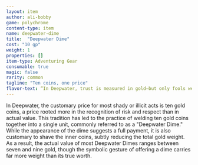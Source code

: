 ```yaml
---
layout: item
author: ali-bobby
game: polychrome
content-type: item
name: deepwater-dime
title:  "Deepwater Dime"
cost: "10 gp"
weight: 1
properties: []
item-type: Adventuring Gear
consumable: true
magic: false
rarity: common
tagline: "Ten coins, one price"
flavor-text: “In Deepwater, trust is measured in gold—but only fools weigh the full ten.”
---
```


In Deepwater, the customary price for most shady or illicit acts is ten gold coins, a price rooted more in the recognition of risk and respect than in actual value. This tradition has led to the practice of welding ten gold coins together into a single unit, commonly referred to as a "Deepwater Dime." While the appearance of the dime suggests a full payment, it is also customary to shave the inner coins, subtly reducing the total gold weight. As a result, the actual value of most Deepwater Dimes ranges between seven and nine gold, though the symbolic gesture of offering a dime carries far more weight than its true worth.